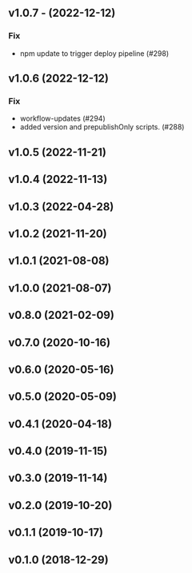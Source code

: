 ## v1.0.7 - (2022-12-12)

### Fix

- npm update to trigger deploy pipeline (#298)

## v1.0.6 (2022-12-12)

### Fix

- workflow-updates (#294)
- added version and prepublishOnly scripts. (#288)

## v1.0.5 (2022-11-21)

## v1.0.4 (2022-11-13)

## v1.0.3 (2022-04-28)

## v1.0.2 (2021-11-20)

## v1.0.1 (2021-08-08)

## v1.0.0 (2021-08-07)

## v0.8.0 (2021-02-09)

## v0.7.0 (2020-10-16)

## v0.6.0 (2020-05-16)

## v0.5.0 (2020-05-09)

## v0.4.1 (2020-04-18)

## v0.4.0 (2019-11-15)

## v0.3.0 (2019-11-14)

## v0.2.0 (2019-10-20)

## v0.1.1 (2019-10-17)

## v0.1.0 (2018-12-29)
